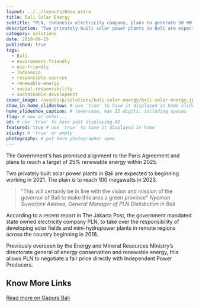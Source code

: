 ```yaml
---
layout: ../../layouts/Base.astro
title: Bali Solar Energy
subtitle: "PLN, Indonesia electricity company, plans to generate 50 MW of renewable electricity in 2021 from two solar powered plants in Bali."
description: "Two privately built solar power plants in Bali are expected to beginning working in 2021. The plain is to reach 100 megawatts in 2023."
category: solutions
date: 2018-09-15
published: true
tags:
  - Bali
  - environment-friendly
  - eco-friendly
  - Indonesia
  - responsible-sources
  - renewable-energy
  - social-responsibility
  - sustainable-development
cover_image: /assets/p/solutions/bali-solar-energy/bali-solar-energy.jpg
show_in_home_slideshow: # use 'true' to have it displayed in home slideshow
home_slideshow_caption: # lowercase, max 12 digits, including spaces
flag: # new or other...
ad: # use 'true' to have post displaying AD
featured: true # use 'true' to have it displayed in home
sticky: # 'true' or empty
photography: # put here photographer name
---
```


The Government's has promised alignment to the Paris Agreement and plans to reach a target of 25% renewable energy within 2025.

Two privately built solar power plants in Bali are expected to beginning working in 2021. The plain is to reach 100 megawatts in 2023.

> "This will certainly be in line with the vision and mission of the governor of Bali to make this area a green province" _Nyoman Suwarjoni Astawa, General Manager of PLN Distribution in Bali_

According to a recent report in The Jakarta Post, the government mandated state owned electricity company PLN, to take over the responsibility of developing solar fields and mini-hydropower plants in remote regions across the country beginning in 2018.

Previously overseen by the Energy and Mineral Resources Ministry’s directorate general of energy conservation and renewable energy, this allows PLN to negotiate a fair price directly with Independent Power Producers.

## Know More Links

[Read more on Gapura Bali ](https://www.gapurabali.com/news/2018/10/02/pln-build-solar-energy-units-east-and-west-bali/1538469038)
